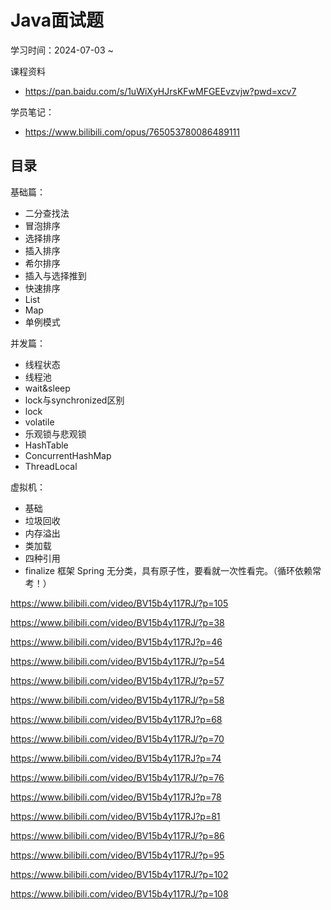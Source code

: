 # Java面试题

学习时间：2024-07-03 ~

课程资料
- https://pan.baidu.com/s/1uWiXyHJrsKFwMFGEEvzvjw?pwd=xcv7

学员笔记：
- https://www.bilibili.com/opus/765053780086489111

## 目录

基础篇： 

- 二分查找法
- 冒泡排序
- 选择排序
- 插入排序
- 希尔排序
- 插入与选择推到
- 快速排序
- List
- Map
- 单例模式

并发篇：
- 线程状态
- 线程池
- wait&sleep
- lock与synchronized区别
- lock
- volatile
- 乐观锁与悲观锁
- HashTable
- ConcurrentHashMap
- ThreadLocal

虚拟机：
- 基础
- 垃圾回收
- 内存溢出
- 类加载
- 四种引用
- finalize
框架 Spring 无分类，具有原子性，要看就一次性看完。（循环依赖常考！）


https://www.bilibili.com/video/BV15b4y117RJ/?p=105

https://www.bilibili.com/video/BV15b4y117RJ/?p=38

https://www.bilibili.com/video/BV15b4y117RJ?p=46

https://www.bilibili.com/video/BV15b4y117RJ/?p=54

https://www.bilibili.com/video/BV15b4y117RJ/?p=57

https://www.bilibili.com/video/BV15b4y117RJ/?p=58

https://www.bilibili.com/video/BV15b4y117RJ?p=68

https://www.bilibili.com/video/BV15b4y117RJ/?p=70

https://www.bilibili.com/video/BV15b4y117RJ?p=74

https://www.bilibili.com/video/BV15b4y117RJ/?p=76

https://www.bilibili.com/video/BV15b4y117RJ?p=78

https://www.bilibili.com/video/BV15b4y117RJ?p=81

https://www.bilibili.com/video/BV15b4y117RJ/?p=86


https://www.bilibili.com/video/BV15b4y117RJ/?p=95

https://www.bilibili.com/video/BV15b4y117RJ/?p=102

https://www.bilibili.com/video/BV15b4y117RJ/?p=108